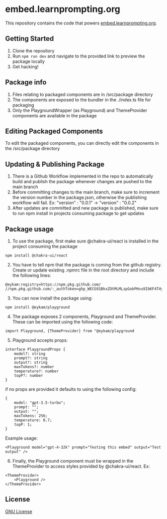 # embed.learnprompting.org

This repository contains the code that powers [embed.learnprompting.org](http://embed.learnprompting.org).

## Getting Started

1. Clone the repository
2. Run `npm run dev` and navigate to the provided link to preview the package locally
3. Get hacking!

## Package info

1. Files relating to packaged components are in /src/package directory
2. The components are exposed to the bundler in the ./index.ts file for packaging
3. Only the PlaygroundWrapper (as Playground) and ThemeProvider components are available in the package

## Editing Packaged Components

To edit the packaged components, you can directly edit the components in the /src/package directory

## Updating & Publishing Package

1. There is a Github Workflow implemented in the repo to automatically build and publish the package whenever changes are pushed to the main branch
2. Before committing changes to the main branch, make sure to increment the version number in the package.json, otherwise the publishing workflow will fail. Ex: "version" : "0.0.1" -> "version" : "0.0.2"
3. After updates are committed and new package is published, make sure to run npm install in projects consuming package to get updates

## Package usage

1. To use the package, first make sure @chakra-ui/react is installed in the project consuming the package

```
npm install @chakra-ui/react
```

2. You have to tell npm that the package is coming from the github registry. Create or update existing .npmrc file in the root directory and include the following lines:

```
@eykam:registry=https://npm.pkg.github.com/
//npm.pkg.github.com/:_authToken=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
```

3. You can now install the package using:

```
npm install @eykam/playground
```

4. The package exposes 2 components, Playground and ThemeProvider. These can be imported using the following code:

```
import Playground, {ThemeProvider} from "@eykam/playground
```

5. Playground accepts props:

```
interface PlaygroundProps {
    model?: string
    prompt?: string
    output?: string
    maxTokens?: number
    temperature?: number
    topP?: number
}
```

if no props are provided it defaults to using the following config:

```
{
    model: "gpt-3.5-turbo";
    prompt: "";
    output: "";
    maxTokens: 256;
    temperature: 0.7;
    topP: 1;
}
```

Example usage:

```
<Playground model="gpt-4-32k" prompt="Testing this embed" output="Test output" />
```

6. Finally, the Playground component must be wrapped in the ThemeProvider to access styles provided by @chakra-ui/react. Ex:

```
<ThemeProvider>
    <Playground />
</ThemeProvider>
```

## License

[GNU License](LICENSE)
